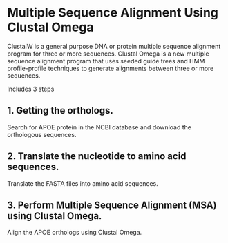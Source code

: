 # Multiple Sequence Alignment Using Clustal Omega
ClustalW is a general purpose DNA or protein multiple sequence alignment program for three or more sequences. Clustal Omega is a new multiple sequence alignment program that uses seeded guide trees and HMM profile-profile techniques to generate alignments between three or more sequences.

Includes 3 steps

## 1. Getting the orthologs.
Search for APOE protein in the NCBI database and download the orthologous sequences. 
## 2. Translate the nucleotide to amino acid sequences. 
Translate the FASTA files into amino acid sequences. 
## 3. Perform Multiple Sequence Alignment (MSA) using Clustal Omega. 
Align the APOE orthologs using Clustal Omega. 

